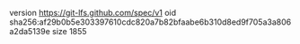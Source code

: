 version https://git-lfs.github.com/spec/v1
oid sha256:af29b0b5e303397610cdc820a7b82bfaabe6b310d8ed9f705a3a806a2da5139e
size 1855
